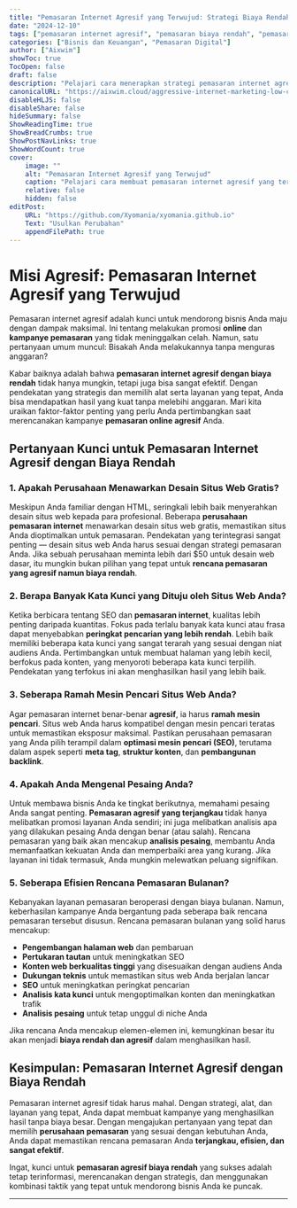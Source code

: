 ```yaml
---
title: "Pemasaran Internet Agresif yang Terwujud: Strategi Biaya Rendah untuk Sukses"
date: "2024-12-10"
tags: ["pemasaran internet agresif", "pemasaran biaya rendah", "pemasaran digital", "SEO", "optimasi situs web"]
categories: ["Bisnis dan Keuangan", "Pemasaran Digital"]
author: ["Aixwim"]
showToc: true
TocOpen: false
draft: false
description: "Pelajari cara menerapkan strategi pemasaran internet agresif yang terjangkau dan efektif. Temukan pertanyaan kunci yang perlu ditanyakan sebelum memilih rencana pemasaran digital biaya rendah."
canonicalURL: "https://aixwim.cloud/aggressive-internet-marketing-low-cost"
disableHLJS: false
disableShare: false
hideSummary: false
ShowReadingTime: true
ShowBreadCrumbs: true
ShowPostNavLinks: true
ShowWordCount: true
cover:
    image: ""
    alt: "Pemasaran Internet Agresif yang Terwujud"
    caption: "Pelajari cara membuat pemasaran internet agresif yang terjangkau dan efektif untuk bisnis Anda."
    relative: false
    hidden: false
editPost:
    URL: "https://github.com/Xyomania/xyomania.github.io"
    Text: "Usulkan Perubahan"
    appendFilePath: true
---
```


# Misi Agresif: Pemasaran Internet Agresif yang Terwujud

Pemasaran internet agresif adalah kunci untuk mendorong bisnis Anda maju dengan dampak maksimal. Ini tentang melakukan promosi **online** dan **kampanye pemasaran** yang tidak meninggalkan celah. Namun, satu pertanyaan umum muncul: Bisakah Anda melakukannya tanpa menguras anggaran?

Kabar baiknya adalah bahwa **pemasaran internet agresif dengan biaya rendah** tidak hanya mungkin, tetapi juga bisa sangat efektif. Dengan pendekatan yang strategis dan memilih alat serta layanan yang tepat, Anda bisa mendapatkan hasil yang kuat tanpa melebihi anggaran. Mari kita uraikan faktor-faktor penting yang perlu Anda pertimbangkan saat merencanakan kampanye **pemasaran online agresif** Anda.

## Pertanyaan Kunci untuk Pemasaran Internet Agresif dengan Biaya Rendah

### 1. **Apakah Perusahaan Menawarkan Desain Situs Web Gratis?**
Meskipun Anda familiar dengan HTML, seringkali lebih baik menyerahkan desain situs web kepada para profesional. Beberapa **perusahaan pemasaran internet** menawarkan desain situs web gratis, memastikan situs Anda dioptimalkan untuk pemasaran. Pendekatan yang terintegrasi sangat penting — desain situs web Anda harus sesuai dengan strategi pemasaran Anda. Jika sebuah perusahaan meminta lebih dari $50 untuk desain web dasar, itu mungkin bukan pilihan yang tepat untuk **rencana pemasaran yang agresif namun biaya rendah**.

### 2. **Berapa Banyak Kata Kunci yang Dituju oleh Situs Web Anda?**
Ketika berbicara tentang SEO dan **pemasaran internet**, kualitas lebih penting daripada kuantitas. Fokus pada terlalu banyak kata kunci atau frasa dapat menyebabkan **peringkat pencarian yang lebih rendah**. Lebih baik memiliki beberapa kata kunci yang sangat terarah yang sesuai dengan niat audiens Anda. Pertimbangkan untuk membuat halaman yang lebih kecil, berfokus pada konten, yang menyoroti beberapa kata kunci terpilih. Pendekatan yang terfokus ini akan menghasilkan hasil yang lebih baik.

### 3. **Seberapa Ramah Mesin Pencari Situs Web Anda?**
Agar pemasaran internet benar-benar **agresif**, ia harus **ramah mesin pencari**. Situs web Anda harus kompatibel dengan mesin pencari teratas untuk memastikan eksposur maksimal. Pastikan perusahaan pemasaran yang Anda pilih terampil dalam **optimasi mesin pencari (SEO)**, terutama dalam aspek seperti **meta tag**, **struktur konten**, dan **pembangunan backlink**.

### 4. **Apakah Anda Mengenal Pesaing Anda?**
Untuk membawa bisnis Anda ke tingkat berikutnya, memahami pesaing Anda sangat penting. **Pemasaran agresif yang terjangkau** tidak hanya melibatkan promosi layanan Anda sendiri; ini juga melibatkan analisis apa yang dilakukan pesaing Anda dengan benar (atau salah). Rencana pemasaran yang baik akan mencakup **analisis pesaing**, membantu Anda memanfaatkan kekuatan Anda dan memperbaiki area yang kurang. Jika layanan ini tidak termasuk, Anda mungkin melewatkan peluang signifikan.

### 5. **Seberapa Efisien Rencana Pemasaran Bulanan?**
Kebanyakan layanan pemasaran beroperasi dengan biaya bulanan. Namun, keberhasilan kampanye Anda bergantung pada seberapa baik rencana pemasaran tersebut disusun. Rencana pemasaran bulanan yang solid harus mencakup:
   - **Pengembangan halaman web** dan pembaruan
   - **Pertukaran tautan** untuk meningkatkan SEO
   - **Konten web berkualitas tinggi** yang disesuaikan dengan audiens Anda
   - **Dukungan teknis** untuk memastikan situs web Anda berjalan lancar
   - **SEO** untuk meningkatkan peringkat pencarian
   - **Analisis kata kunci** untuk mengoptimalkan konten dan meningkatkan trafik
   - **Analisis pesaing** untuk tetap unggul di niche Anda

Jika rencana Anda mencakup elemen-elemen ini, kemungkinan besar itu akan menjadi **biaya rendah dan agresif** dalam menghasilkan hasil.

## Kesimpulan: Pemasaran Internet Agresif dengan Biaya Rendah

Pemasaran internet agresif tidak harus mahal. Dengan strategi, alat, dan layanan yang tepat, Anda dapat membuat kampanye yang menghasilkan hasil tanpa biaya besar. Dengan mengajukan pertanyaan yang tepat dan memilih **perusahaan pemasaran** yang sesuai dengan kebutuhan Anda, Anda dapat memastikan rencana pemasaran Anda **terjangkau, efisien, dan sangat efektif**.

Ingat, kunci untuk **pemasaran agresif biaya rendah** yang sukses adalah tetap terinformasi, merencanakan dengan strategis, dan menggunakan kombinasi taktik yang tepat untuk mendorong bisnis Anda ke puncak.

---
